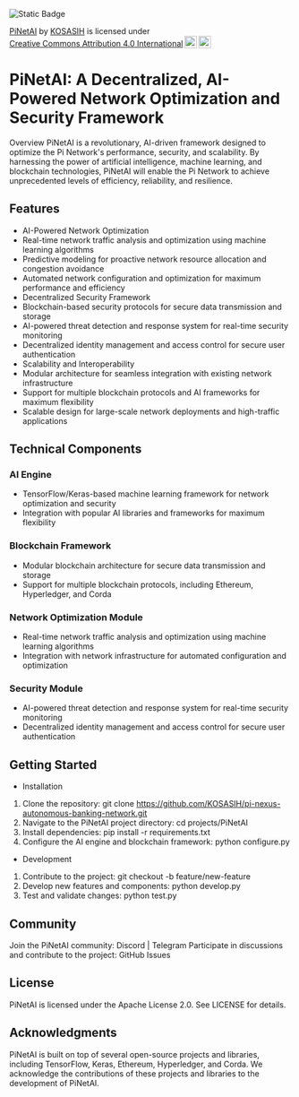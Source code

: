 ![Static Badge](https://img.shields.io/badge/%F0%9F%A4%96-PiNetAI-gold)

<p xmlns:cc="http://creativecommons.org/ns#" xmlns:dct="http://purl.org/dc/terms/"><a property="dct:title" rel="cc:attributionURL" href="https://github.com/KOSASIH/pi-nexus-autonomous-banking-network/tree/main/projects/PiNetAI">PiNetAI</a> by <a rel="cc:attributionURL dct:creator" property="cc:attributionName" href="https://www.linkedin.com/in/kosasih-81b46b5a">KOSASIH</a> is licensed under <a href="https://creativecommons.org/licenses/by/4.0/?ref=chooser-v1" target="_blank" rel="license noopener noreferrer" style="display:inline-block;">Creative Commons Attribution 4.0 International<img style="height:22px!important;margin-left:3px;vertical-align:text-bottom;" src="https://mirrors.creativecommons.org/presskit/icons/cc.svg?ref=chooser-v1" alt=""><img style="height:22px!important;margin-left:3px;vertical-align:text-bottom;" src="https://mirrors.creativecommons.org/presskit/icons/by.svg?ref=chooser-v1" alt=""></a></p>

# PiNetAI: A Decentralized, AI-Powered Network Optimization and Security Framework
Overview
PiNetAI is a revolutionary, AI-driven framework designed to optimize the Pi Network's performance, security, and scalability. By harnessing the power of artificial intelligence, machine learning, and blockchain technologies, PiNetAI will enable the Pi Network to achieve unprecedented levels of efficiency, reliability, and resilience.

## Features

- AI-Powered Network Optimization
- Real-time network traffic analysis and optimization using machine learning algorithms
- Predictive modeling for proactive network resource allocation and congestion avoidance
- Automated network configuration and optimization for maximum performance and efficiency
- Decentralized Security Framework
- Blockchain-based security protocols for secure data transmission and storage
- AI-powered threat detection and response system for real-time security monitoring
- Decentralized identity management and access control for secure user authentication
- Scalability and Interoperability
- Modular architecture for seamless integration with existing network infrastructure
- Support for multiple blockchain protocols and AI frameworks for maximum flexibility
- Scalable design for large-scale network deployments and high-traffic applications

## Technical Components

### AI Engine

- TensorFlow/Keras-based machine learning framework for network optimization and security
- Integration with popular AI libraries and frameworks for maximum flexibility

### Blockchain Framework

- Modular blockchain architecture for secure data transmission and storage
- Support for multiple blockchain protocols, including Ethereum, Hyperledger, and Corda

### Network Optimization Module

- Real-time network traffic analysis and optimization using machine learning algorithms
- Integration with network infrastructure for automated configuration and optimization

### Security Module

- AI-powered threat detection and response system for real-time security monitoring
- Decentralized identity management and access control for secure user authentication

## Getting Started

- Installation

1. Clone the repository: git clone https://github.com/KOSASIH/pi-nexus-autonomous-banking-network.git
2. Navigate to the PiNetAI project directory: cd projects/PiNetAI
3. Install dependencies: pip install -r requirements.txt
4. Configure the AI engine and blockchain framework: python configure.py

- Development

1. Contribute to the project: git checkout -b feature/new-feature
2. Develop new features and components: python develop.py
3. Test and validate changes: python test.py

## Community
Join the PiNetAI community: Discord | Telegram
Participate in discussions and contribute to the project: GitHub Issues

## License
PiNetAI is licensed under the Apache License 2.0. See LICENSE for details.

## Acknowledgments
PiNetAI is built on top of several open-source projects and libraries, including TensorFlow, Keras, Ethereum, Hyperledger, and Corda. We acknowledge the contributions of these projects and libraries to the development of PiNetAI.
